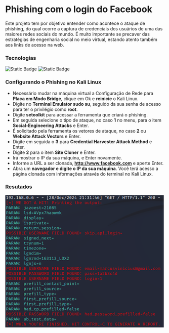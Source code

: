 # Phishing com o login do Facebook

Este projeto tem por objetivo entender como acontece o ataque de phishing, do qual ocorre a captura de credenciais dos usuários de uma das maiores redes sociais do mundo. É muito importante se precaver das estratégias de engenharia social no meio virtual, estando atento também aos links de acesso na web. 

### Tecnologias
![Static Badge](https://img.shields.io/badge/Kali%20Linux-black?style=flat&logo=Kali%20Linux&logoColor=white&logoSize=auto&link=https%3A%2F%2Fwww.kali.org%2F)
![Static Badge](https://img.shields.io/badge/Setoolkit-black?style=flat&logo=GNOME%20Terminal&logoColor=white&logoSize=auto&link=https%3A%2F%2Fwww.kali.org%2F)

### Configurando o Phishing no Kali Linux

- Necessário mudar na máquina virtual a Configuração de Rede para **Placa em Modo Bridge**, clique em Ok e **reinicie** o Kali Linux. 
- Digite no **Terminal Emulator sudo su**, seguido da sua senha de acesso para ter o privilégio como **root**.
- Digite **setoolkit** para acessar a ferramenta que criará o phishing.
- Em seguida selecione o tipo de ataque, no caso **1** no menu, para o item **Social-Engineering Attacks** e Enter.
- É solicitado pela ferramenta os vetores de ataque, no caso **2** ou **Website Attack Vectors** e Enter.
- Digite em seguida o **3** para **Credential Harvester Attack Method** e Enter.
- Digite **2** para o item **Site Cloner** e Enter.
- Irá mostrar o IP da sua máquina, e Enter novamente.
- Informe a URL a ser clonada, **http://www.facebook.com** e aperte Enter.
- Abra um **navegador e digite o IP da sua máquina**. Você terá acesso a página clonada com informações através do terminal no Kali Linux.

### Resutados

![Alt text](./phishing_facebook.png "Optional title")
